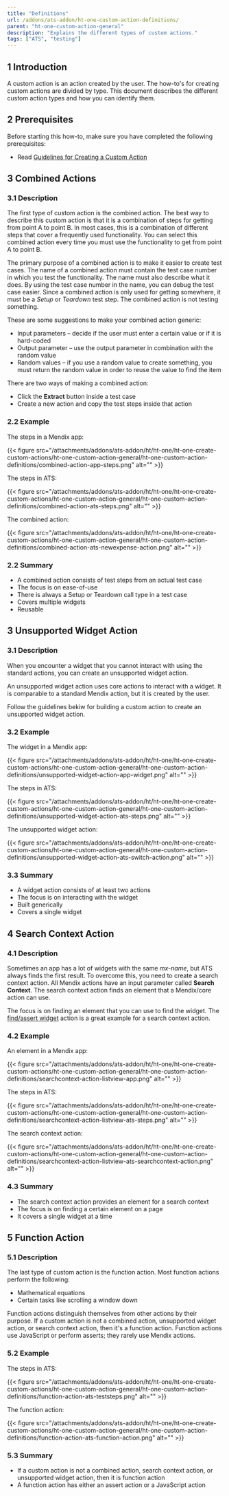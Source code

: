 ```yaml
---
title: "Definitions"
url: /addons/ats-addon/ht-one-custom-action-definitions/
parent: "ht-one-custom-action-general"
description: "Explains the different types of custom actions."
tags: ["ATS", "testing"]
---
```


## 1 Introduction

A custom action is an action created by the user. The how-to's for creating custom actions are divided by type. This document describes the different custom action types and how you can identify them.

## 2 Prerequisites

Before starting this how-to, make sure you have completed the following prerequisites:

* Read [Guidelines for Creating a Custom Action](/addons/ats-addon/ht-one-guidelines-custom-action/)

## 3 Combined Actions

### 3.1 Description

The first type of custom action is the combined action. The best way to describe this custom action is that it is a combination of steps for getting from point A to point B. In most cases, this is a combination of different steps that cover a frequently used functionality. You can select this combined action every time you must use the functionality to get from point A to point B.

The primary purpose of a combined action is to make it easier to create test cases. The name of a combined action must contain the test case number in which you test the functionality. The name must also describe what it does. By using the test case number in the name, you can debug the test case easier. Since a combined action is only used for getting somewhere, it must be a *Setup* or *Teardown* test step. The combined action is not testing something.

These are some suggestions to make your combined action generic:

* Input parameters – decide if the user must enter a certain value or if it is hard-coded
* Output parameter – use the output parameter in combination with the random value
* Random values – if you use a random value to create something, you must return the random value in order to reuse the value to find the item

There are two ways of making a combined action:

* Click the **Extract** button inside a test case
* Create a new action and copy the test steps inside that action

### 2.2 Example

The steps in a Mendix app:

{{< figure src="/attachments/addons/ats-addon/ht/ht-one/ht-one-create-custom-actions/ht-one-custom-action-general/ht-one-custom-action-definitions/combined-action-app-steps.png" alt="" >}}

The steps in ATS:

{{< figure src="/attachments/addons/ats-addon/ht/ht-one/ht-one-create-custom-actions/ht-one-custom-action-general/ht-one-custom-action-definitions/combined-action-ats-steps.png" alt="" >}}

The combined action:

{{< figure src="/attachments/addons/ats-addon/ht/ht-one/ht-one-create-custom-actions/ht-one-custom-action-general/ht-one-custom-action-definitions/combined-action-ats-newexpense-action.png" alt="" >}}

### 2.2 Summary

* A combined action consists of test steps from an actual test case
* The focus is on ease-of-use
* There is always a Setup or Teardown call type in a test case
* Covers multiple widgets
* Reusable

## 3 Unsupported Widget Action

### 3.1 Description

When you encounter a widget that you cannot interact with using the standard actions, you can create an unsupported widget action.  

An unsupported widget action uses core actions to interact with a widget. It is comparable to a standard Mendix action, but it is created by the user.

Follow the guidelines bekiw for building a custom action to create an unsupported widget action.

### 3.2 Example

The widget in a Mendix app:

{{< figure src="/attachments/addons/ats-addon/ht/ht-one/ht-one-create-custom-actions/ht-one-custom-action-general/ht-one-custom-action-definitions/unsupported-widget-action-app-widget.png" alt="" >}}

The steps in ATS:

{{< figure src="/attachments/addons/ats-addon/ht/ht-one/ht-one-create-custom-actions/ht-one-custom-action-general/ht-one-custom-action-definitions/unsupported-widget-action-ats-steps.png" alt="" >}}

The unsupported widget action:

{{< figure src="/attachments/addons/ats-addon/ht/ht-one/ht-one-create-custom-actions/ht-one-custom-action-general/ht-one-custom-action-definitions/unsupported-widget-action-ats-switch-action.png" alt="" >}}

### 3.3 Summary

* A widget action consists of at least two actions
* The focus is on interacting with the widget
* Built generically
* Covers a single widget

## 4 Search Context Action

### 4.1 Description

Sometimes an app has a lot of widgets with the same *mx-name*, but ATS always finds the first result. To overcome this, you need to create a search context action. All Mendix actions have an input parameter called **Search Context**. The search context action finds an element that a Mendix/core action can use.

The focus is on finding an element that you can use to find the widget. The [find/assert widget](/addons/ats-addon/rg-one-findassert-widget/) action is a great example for a search context action.

### 4.2 Example

An element in a Mendix app:

{{< figure src="/attachments/addons/ats-addon/ht/ht-one/ht-one-create-custom-actions/ht-one-custom-action-general/ht-one-custom-action-definitions/searchcontext-action-listview-app.png" alt="" >}}

The steps in ATS:

{{< figure src="/attachments/addons/ats-addon/ht/ht-one/ht-one-create-custom-actions/ht-one-custom-action-general/ht-one-custom-action-definitions/searchcontext-action-listview-ats-steps.png" alt="" >}}

The search context action:

{{< figure src="/attachments/addons/ats-addon/ht/ht-one/ht-one-create-custom-actions/ht-one-custom-action-general/ht-one-custom-action-definitions/searchcontext-action-listview-ats-searchcontext-action.png" alt="" >}}

### 4.3 Summary

* The search context action provides an element for a search context
* The focus is on finding a certain element on a page
* It covers a single widget at a time

## 5 Function Action

### 5.1 Description

The last type of custom action is the function action. Most function actions perform the following:

* Mathematical equations
* Certain tasks like scrolling a window down

Function actions distinguish themselves from other actions by their purpose. If a custom action is not a combined action, unsupported widget action, or search context action, then it's a function action. Function actions use JavaScript or perform asserts; they rarely use Mendix actions.

### 5.2 Example

The steps in ATS:

{{< figure src="/attachments/addons/ats-addon/ht/ht-one/ht-one-create-custom-actions/ht-one-custom-action-general/ht-one-custom-action-definitions/function-action-ats-teststeps.png" alt="" >}}

The function action:

{{< figure src="/attachments/addons/ats-addon/ht/ht-one/ht-one-create-custom-actions/ht-one-custom-action-general/ht-one-custom-action-definitions/function-action-ats-function-action.png" alt="" >}}

### 5.3 Summary

* If a custom action is not a combined action, search context action, or unsupported widget action, then it is function action
* A function action has either an assert action or a JavaScript action
